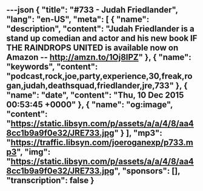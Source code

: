 ---json
{
  "title": "#733 - Judah Friedlander",
  "lang": "en-US",
  "meta": [
    {
      "name": "description",
      "content": "Judah Friedlander is a stand up comedian and actor and his new book IF THE RAINDROPS UNITED is available now on Amazon -- http://amzn.to/1Oj8IPZ"
    },
    {
      "name": "keywords",
      "content": "podcast,rock,joe,party,experience,30,freak,rogan,judah,deathsquad,friedlander,jre,733"
    },
    {
      "name": "date",
      "content": "Thu, 10 Dec 2015 00:53:45 +0000"
    },
    {
      "name": "og:image",
      "content": "https://static.libsyn.com/p/assets/a/a/4/8/aa48cc1b9a9f0e32/JRE733.jpg"
    }
  ],
  "mp3": "https://traffic.libsyn.com/joeroganexp/p733.mp3",
  "img": "https://static.libsyn.com/p/assets/a/a/4/8/aa48cc1b9a9f0e32/JRE733.jpg",
  "sponsors": [],
  "transcription": false
}
---
<episode-header />

<timemark seconds="0" />

<transcribe-call-to-action />

<episode-footer />